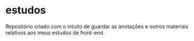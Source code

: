 # estudos
Repositório criado com o intuito de guardar as anotações e outros materiais relativos aos meus estudos de front-end.
